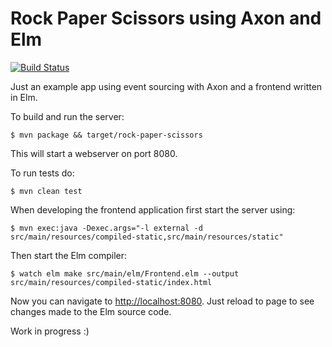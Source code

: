 # Rock Paper Scissors using Axon and Elm

[![Build Status](https://travis-ci.org/johanhaleby/rps-axon-elm.svg)](https://travis-ci.org/johanhaleby/rps-axon-elm)

Just an example app using event sourcing with Axon and a frontend written in Elm.

To build and run the server:
	
	$ mvn package && target/rock-paper-scissors

This will start a webserver on port 8080.

To run tests do:

	$ mvn clean test
	
When developing the frontend application first start the server using:

	$ mvn exec:java -Dexec.args="-l external -d src/main/resources/compiled-static,src/main/resources/static"

Then start the Elm compiler:

	$ watch elm make src/main/elm/Frontend.elm --output src/main/resources/compiled-static/index.html
	
Now you can navigate to [http://localhost:8080](http://localhost:8080). Just reload to page to see changes made to the Elm source code.

Work in progress :)
